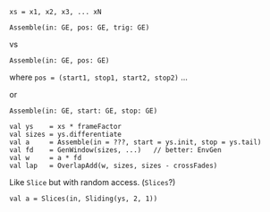     xs = x1, x2, x3, ... xN

    Assemble(in: GE, pos: GE, trig: GE)

vs

    Assemble(in: GE, pos: GE)  
    
where `pos = (start1, stop1, start2, stop2)` ...

or

    Assemble(in: GE, start: GE, stop: GE)

    val ys    = xs * frameFactor
    val sizes = ys.differentiate
    val a     = Assemble(in = ???, start = ys.init, stop = ys.tail)
    val fd    = GenWindow(sizes, ...)   // better: EnvGen
    val w     = a * fd
    val lap   = OverlapAdd(w, sizes, sizes - crossFades)
    
Like `Slice` but with random access. (`Slices`?)

    val a = Slices(in, Sliding(ys, 2, 1))
    
